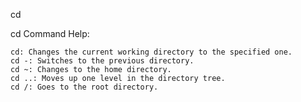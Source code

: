 cd


cd Command Help:

    cd: Changes the current working directory to the specified one.
    cd -: Switches to the previous directory.
    cd ~: Changes to the home directory.
    cd ..: Moves up one level in the directory tree.
    cd /: Goes to the root directory.
    